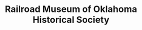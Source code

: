 ---
layout: repo
title: "Railroad Museum of Oklahoma Historical Society"
id: 24328
permalink: repos/24328/
---